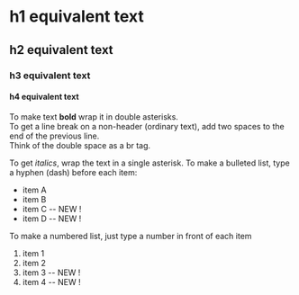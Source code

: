 # h1 equivalent text
## h2 equivalent text
### h3 equivalent text
#### h4 equivalent text
To make text **bold** wrap it in double asterisks.  
To get a line break on a non-header (ordinary text), add two spaces to the end of the previous line.  
Think of the double space as a br tag.  

To get *italics*, wrap the text in a single asterisk.
To make a bulleted list, type a hyphen (dash) before each item:
- item A
- item B
- item C -- NEW !
- item D -- NEW !

To make a numbered list, just type a number in front of each item
1. item 1
2. item 2
3. item 3 -- NEW !
4. item 4 -- NEW !

